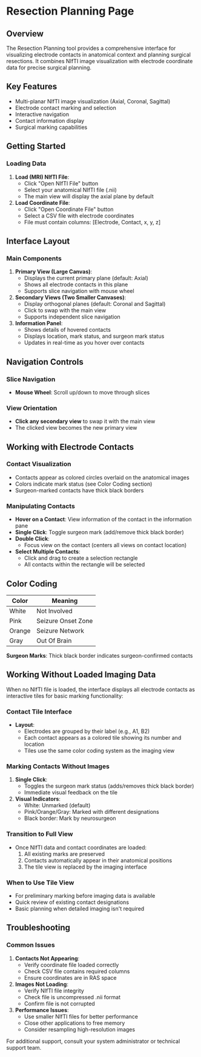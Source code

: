 # **Resection Planning Page**

## **Overview**

The Resection Planning tool provides a comprehensive interface for visualizing electrode contacts in anatomical context and planning surgical resections. It combines NIfTI image visualization with electrode coordinate data for precise surgical planning.

## **Key Features**

* Multi-planar NIfTI image visualization (Axial, Coronal, Sagittal)
* Electrode contact marking and selection
* Interactive navigation
* Contact information display
* Surgical marking capabilities

## **Getting Started**

### **Loading Data**

1. **Load (MRI) NIfTI File**:
   * Click "Open NIfTI File" button
   * Select your anatomical NIfTI file (.nii)
   * The main view will display the axial plane by default
2. **Load Coordinate File**:
   * Click "Open Coordinate File" button
   * Select a CSV file with electrode coordinates
   * File must contain columns: \[Electrode, Contact, x, y, z\]

## **Interface Layout**

### **Main Components**

1. **Primary View (Large Canvas)**:
   * Displays the current primary plane (default: Axial)
   * Shows all electrode contacts in this plane
   * Supports slice navigation with mouse wheel
2. **Secondary Views (Two Smaller Canvases)**:
   * Display orthogonal planes (default: Coronal and Sagittal)
   * Click to swap with the main view
   * Supports independent slice navigation
3. **Information Panel**:
   * Shows details of hovered contacts
   * Displays location, mark status, and surgeon mark status
   * Updates in real-time as you hover over contacts

## **Navigation Controls**

### **Slice Navigation**

* **Mouse Wheel**: Scroll up/down to move through slices

### **View Orientation**

* **Click any secondary view** to swap it with the main view
* The clicked view becomes the new primary view

## **Working with Electrode Contacts**

### **Contact Visualization**

* Contacts appear as colored circles overlaid on the anatomical images
* Colors indicate mark status (see Color Coding section)
* Surgeon-marked contacts have thick black borders

### **Manipulating Contacts**

* **Hover on a Contact**: View information of the contact in the information pane
* **Single Click**: Toggle surgeon mark (add/remove thick black border)
* **Double Click**:
  * Focus view on the contact (centers all views on contact location)
* **Select Multiple Contacts**:
  * Click and drag to create a selection rectangle
  * All contacts within the rectangle will be selected

## **Color Coding**

| Color | Meaning |
| ----- | ----- |
| White | Not Involved |
| Pink | Seizure Onset Zone |
| Orange | Seizure Network |
| Gray | Out Of Brain |

**Surgeon Marks**: Thick black border indicates surgeon-confirmed contacts

## **Working Without Loaded Imaging Data**

When no NIfTI file is loaded, the interface displays all electrode contacts as interactive tiles for basic marking functionality:

### **Contact Tile Interface**

* **Layout**:
  * Electrodes are grouped by their label (e.g., A1, B2)
  * Each contact appears as a colored tile showing its number and location
  * Tiles use the same color coding system as the imaging view

### **Marking Contacts Without Images**

1. **Single Click**:
   * Toggles the surgeon mark status (adds/removes thick black border)
   * Immediate visual feedback on the tile
2. **Visual Indicators**:
   * White: Unmarked (default)
   * Pink/Orange/Gray: Marked with different designations
   * Black border: Mark by neurosurgeon

### **Transition to Full View**

* Once NIfTI data and contact coordinates are loaded:
  1. All existing marks are preserved
  2. Contacts automatically appear in their anatomical positions
  3. The tile view is replaced by the imaging interface

### **When to Use Tile View**

* For preliminary marking before imaging data is available
* Quick review of existing contact designations
* Basic planning when detailed imaging isn't required

## **Troubleshooting**

### **Common Issues**

1. **Contacts Not Appearing**:
   * Verify coordinate file loaded correctly
   * Check CSV file contains required columns
   * Ensure coordinates are in RAS space
2. **Images Not Loading**:
   * Verify NIfTI file integrity
   * Check file is uncompressed .nii format
   * Confirm file is not corrupted
3. **Performance Issues**:
   * Use smaller NIfTI files for better performance
   * Close other applications to free memory
   * Consider resampling high-resolution images

For additional support, consult your system administrator or technical support team.
